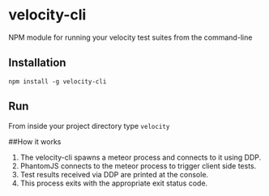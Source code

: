 velocity-cli
============
NPM module for running your velocity test suites from the command-line

## Installation
`npm install -g velocity-cli`

## Run
From inside your project directory type `velocity`

##How it works
1. The velocity-cli spawns a meteor process and connects to it using DDP.
2. PhantomJS connects to the meteor process to trigger client side tests.
3. Test results received via DDP are printed at the console.
4. This process exits with the appropriate exit status code.
